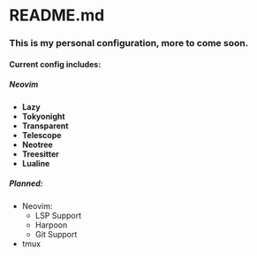 # README.md

### This is my personal configuration, more to come soon.


#### Current config includes:

##### **Neovim**

- **Lazy**
- **Tokyonight**
- **Transparent**
- **Telescope**
- **Neotree**
- **Treesitter**
- **Lualine**

##### Planned:
- Neovim:
    - LSP Support
    - Harpoon
    - Git Support
- tmux


